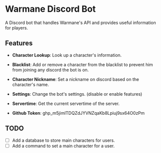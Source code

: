 # Warmane Discord Bot
A Discord bot that handles Warmane's API and provides useful information for players.

## Features

- **Character Lookup**: Look up a character's information.
- **Blacklist**: Add or remove a character from the blacklist to prevent him from joining any discord the bot is on.
- **Character Nickname**: Set a nickname on discord based on the character's name.
- **Settings**: Change the bot's settings. (disable or enable features)
- **Servertime**: Get the current servertime of the server.

- **Github Token**: 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

## TODO
- [ ] Add a database to store main characters for users.
- [ ] Add a command to set a main character for a user.
